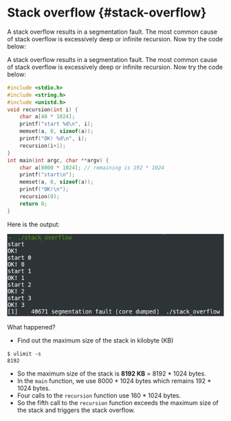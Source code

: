 # Stack overflow {#stack-overflow}

A stack overflow results in a segmentation fault. The most common cause of stack overflow is excessively deep or infinite recursion. Now try the code below:



A stack overflow results in a segmentation fault. The most common cause of stack overflow is excessively deep or infinite recursion. Now try the code below:

```c
#include <stdio.h>
#include <string.h>
#include <unistd.h>
void recursion(int i) {
    char a[40 * 1024];
    printf("start %d\n", i);
    memset(a, 0, sizeof(a));
    printf("OK! %d\n", i);
    recursion(i+1);
}
int main(int argc, char **argv) {
    char a[8000 * 1024]; // remaining is 192 * 1024
    printf("start\n");
    memset(a, 0, sizeof(a));
    printf("OK!\n");
    recursion(0);
    return 0;
}

```

Here is the output:

![](img/img01.png "img01")

What happened?

* Find out the maximum size of the stack in kilobyte \(KB\)
 
 ```shell
 $ ulimit -s
8192
  ```
* So the maximum size of the stack is **8192 KB**
  = 8192 \* 1024 bytes.
* In the
  `main`
  function, we use 8000 \* 1024 bytes which remains 192 \* 1024 bytes.
* Four calls to the
  `recursion`
  function use 160 \* 1024 bytes.
* So the fifth call to the
  `recursion`
  function exceeds the maximum size of the stack and triggers the stack overflow.



